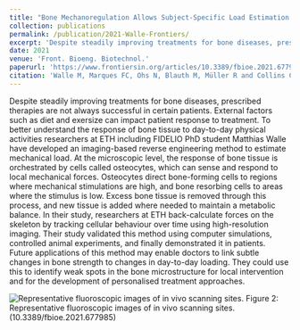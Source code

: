 ```yaml
---
title: "Bone Mechanoregulation Allows Subject-Specific Load Estimation Based on Time-Lapsed Micro-CT and HR-pQCT in Vivo"
collection: publications
permalink: /publication/2021-Walle-Frontiers/
excerpt: 'Despite steadily improving treatments for bone diseases, prescribed therapies are not always successful in certain patients.'
date: 2021
venue: 'Front. Bioeng. Biotechnol.'
paperurl: 'https://www.frontiersin.org/articles/10.3389/fbioe.2021.677985/full'
citation: 'Walle M, Marques FC, Ohs N, Blauth M, Müller R and Collins CJ (2021) Bone Mechanoregulation Allows Subject-Specific Load Estimation Based on Time-Lapsed Micro-CT and HR-pQCT in Vivo. Front. Bioeng. Biotechnol. 9:677985. doi: 10.3389/fbioe.2021.677985'
---
```


Despite steadily improving treatments for bone diseases, prescribed therapies are not always successful in certain patients. External factors such as diet and exersize can impact patient response to treatment. To better understand the response of bone tissue to day-to-day physical activities researchers at ETH including FIDELIO PhD student Matthias Walle have developed an imaging-based reverse engineering method to estimate mechanical load. At the microscopic level, the response of bone tissue is orchestrated by cells called osteocytes, which can sense and respond to local mechanical forces. Osteocytes direct bone-forming cells to regions where mechanical stimulations are high, and bone resorbing cells to areas where the stimulus is low. Excess bone tissue is removed through this process, and new tissue is added where needed to maintain a metabolic balance. In their study, researchers at ETH back-calculate forces on the skeleton by tracking cellular behaviour over time using high-resolution imaging. Their study validated this method using computer simulations, controlled animal experiments, and finally demonstrated it in patients. Future applications of this method may enable doctors to link subtle changes in bone strength to changes in day-to-day loading. They could use this to identify weak spots in the bone microstructure for local intervention and for the development of personalised treatment approaches.

![Representative fluoroscopic images of in vivo scanning sites.]([https://www.frontiersin.org/files/Articles/677985/fbioe-09-677985-HTML/image_m/fbioe-09-677985-g001.jpg](https://media.springernature.com/full/springer-static/image/art%3A10.1007%2Fs11914-022-00755-6/MediaObjects/11914_2022_755_Fig5_HTML.png?as=webp))
Figure 2: Representative fluoroscopic images of in vivo scanning sites. (10.3389/fbioe.2021.677985)
